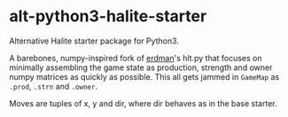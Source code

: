 # alt-python3-halite-starter
Alternative Halite starter package for Python3.

A barebones, numpy-inspired fork of [erdman](https://github.com/erdman/alt-python3-halite-starter)'s hlt.py that focuses on
minimally assembling the game state as production, strength and owner numpy matrices as quickly as possible. This all gets jammed in `GameMap` as `.prod`, `.strn` and `.owner`.

Moves are tuples of x, y and dir, where dir behaves as in the base starter.
